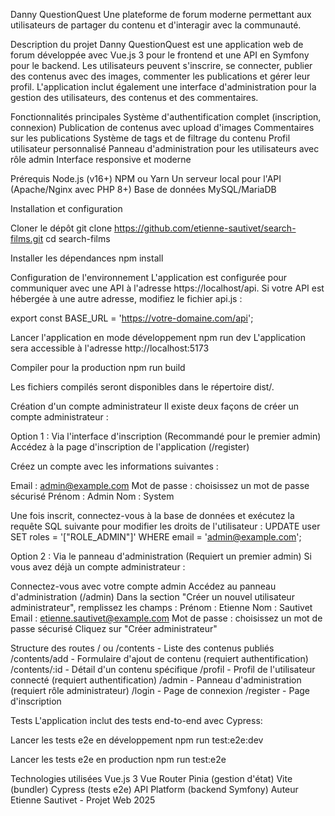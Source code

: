 Danny QuestionQuest Une plateforme de forum moderne permettant aux utilisateurs de partager du contenu et d'interagir avec la communauté.

Description du projet Danny QuestionQuest est une application web de forum développée avec Vue.js 3 pour le frontend et une API en Symfony pour le backend. Les utilisateurs peuvent s'inscrire, se connecter, publier des contenus avec des images, commenter les publications et gérer leur profil. L'application inclut également une interface d'administration pour la gestion des utilisateurs, des contenus et des commentaires.

Fonctionnalités principales Système d'authentification complet (inscription, connexion) Publication de contenus avec upload d'images Commentaires sur les publications Système de tags et de filtrage du contenu Profil utilisateur personnalisé Panneau d'administration pour les utilisateurs avec rôle admin Interface responsive et moderne

Prérequis Node.js (v16+) NPM ou Yarn Un serveur local pour l'API (Apache/Nginx avec PHP 8+) Base de données MySQL/MariaDB

Installation et configuration

Cloner le dépôt git clone https://github.com/etienne-sautivet/search-films.git cd search-films

Installer les dépendances npm install

Configuration de l'environnement L'application est configurée pour communiquer avec une API à l'adresse https://localhost/api. Si votre API est hébergée à une autre adresse, modifiez le fichier api.js :

export const BASE_URL = 'https://votre-domaine.com/api';

Lancer l'application en mode développement npm run dev L'application sera accessible à l'adresse http://localhost:5173

Compiler pour la production npm run build

Les fichiers compilés seront disponibles dans le répertoire dist/.

Création d'un compte administrateur Il existe deux façons de créer un compte administrateur :

Option 1 : Via l'interface d'inscription (Recommandé pour le premier admin) Accédez à la page d'inscription de l'application (/register)

Créez un compte avec les informations suivantes :

Email : admin@example.com Mot de passe : choisissez un mot de passe sécurisé Prénom : Admin Nom : System

Une fois inscrit, connectez-vous à la base de données et exécutez la requête SQL suivante pour modifier les droits de l'utilisateur : UPDATE user SET roles = '["ROLE_ADMIN"]' WHERE email = 'admin@example.com';

Option 2 : Via le panneau d'administration (Requiert un premier admin) Si vous avez déjà un compte administrateur :

Connectez-vous avec votre compte admin Accédez au panneau d'administration (/admin) Dans la section "Créer un nouvel utilisateur administrateur", remplissez les champs : Prénom : Etienne Nom : Sautivet Email : etienne.sautivet@example.com Mot de passe : choisissez un mot de passe sécurisé Cliquez sur "Créer administrateur"

Structure des routes / ou /contents - Liste des contenus publiés /contents/add - Formulaire d'ajout de contenu (requiert authentification) /contents/:id - Détail d'un contenu spécifique /profil - Profil de l'utilisateur connecté (requiert authentification) /admin - Panneau d'administration (requiert rôle administrateur) /login - Page de connexion /register - Page d'inscription

Tests L'application inclut des tests end-to-end avec Cypress:

Lancer les tests e2e en développement
npm run test:e2e:dev

Lancer les tests e2e en production
npm run test:e2e

Technologies utilisées Vue.js 3 Vue Router Pinia (gestion d'état) Vite (bundler) Cypress (tests e2e) API Platform (backend Symfony) Auteur Etienne Sautivet - Projet Web 2025
